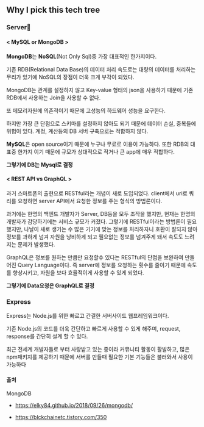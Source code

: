 ## Why I pick this tech tree



### Server:floppy_disk:

#### < MySQL or MongoDB >

**MongoDB**는 **NoSQL**(Not Only Sql)중 가장 대표적인 한가지이다.

기존 RDB(Relational Data Base)의 데이터 처리 속도로는 대량의 데이터를 처리하는 무리가 있기에 NoSQL의 장점이 더욱 크게 부각이 되었다.

MongoDB는 관계를 설정하지 않고 Key-value 형태의 json을 사용하기 때문에 기존 RDB에서 사용하는 Join을 사용할 수 없다. 

또 메모리자원에 의존적이기 때문에 고성능의 하드웨어 성능을 요구한다.

하지만 가장 큰 단점으로 스키마를 설정하지 않아도 되기 때문에 데이터 손실, 중복들에 위험이 있다. 계정, 계산등의 DB 서버 구축으로는 적합하지 않다.



**MySQL**은 open source이기 때문에 누구나 무료로 이용이 가능하다. 또한 RDB의 대표중 한가지 이기 때문에 규모가 상대적으로 작거나 큰 app에 매우 적합하다.

**그렇기에 DB는 Mysql로 결정**



#### < REST API vs GraphQL >

과거 스마트폰의 출현으로 RESTful라는 개념이 새로 도입되었다. client에서 uri로 쿼리를 요청하면   server API에서 요청한 정보를 주는 형식의 방법론이다.

과거에는 한명의 백엔드 개발자가 Server, DB등을 모두 조작을 했지만, 현재는 한명의 개발자가 감당하기에는 서비스 규모가 커졌다. 그렇기에 RESTful이라는 방법론이 필요했지만, 나날이 새로 생기는 수 많은 기기에 맞는 정보를 처리하자니 호환이 잘되지 않아 정보를 과하게 넘겨 자원을 낭비하게 되고 필요없는 정보를 넘겨주게 돼서 속도도 느려지는 문제가 발생했다.

GraphQL은 정보를 원하는 만큼만 요청할수 있다는 RESTful의 단점을 보완하여 만들어진 Query Language이다. 즉 server에 정보를 요청하는 횟수를 줄이기 때문에 속도를 향상시키고, 자원을 보다 효율적이게 사용할 수 있게 되었다.

**그렇기에 Data요청은 GraphQL로 결정**



### Express

Express는 Node.js를 위한 빠르고 간결한 서버사이드 웹프레임워크이다.

기존 Node.js의 코드를 더욱 간단하고 빠르게 사용할 수 있게 해주며, request, response를 간단히 설계 할 수 있다.

최근 전세계 개발자들로 부터 사랑받고 있는 중이라 커뮤니티 활동이 활발하고, 많은 npm패키지를 제공하기 때문에 서버를 만들때 필요한 기본 기능들은 불러와서 사용이 가능하다

#### 출처

MongoDB

- https://elky84.github.io/2018/09/26/mongodb/

- https://blckchainetc.tistory.com/350